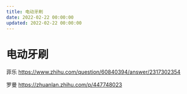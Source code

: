```yaml
---
title: 电动牙刷
date: 2022-02-22 00:00:00
updated: 2022-02-22 00:00:00
---
```


# 电动牙刷

菲乐 https://www.zhihu.com/question/60840394/answer/2317302354

罗曼 https://zhuanlan.zhihu.com/p/447748023
